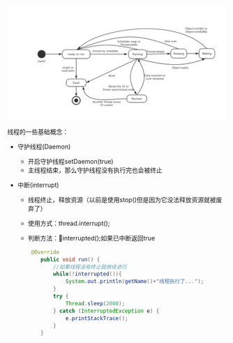 ![多线程的线程状态以及转换](assets/多线程的线程状态以及转换.jpg)

线程的一些基础概念：

* 守护线程(Daemon)
  * 开启守护线程setDaemon(true)
  * 主线程结束，那么守护线程没有执行完也会被终止

* 中断(interrupt)

  * 线程终止，释放资源（以前是使用stop()但是因为它没法释放资源就被废弃了）

  * 使用方式：thread.interrupt(); 

  * 判断方法：interrupted();如果已中断返回true

    ```java
     @Override
        public void run() {
            //如果线程没有终止就继续进行
            while(!interrupted()){
                System.out.println(getName()+"线程执行了...");
            }
            try {
                Thread.sleep(2000);
            } catch (InterruptedException e) {
                e.printStackTrace();
            }
        }
    
    ```

